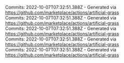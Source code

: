 Commits: 2022-10-07T07:32:51.388Z - Generated via https://github.com/marketplace/actions/artificial-grass
<br>
Commits: 2022-10-07T07:32:51.388Z - Generated via https://github.com/marketplace/actions/artificial-grass
<br>
Commits: 2022-10-07T07:32:51.388Z - Generated via https://github.com/marketplace/actions/artificial-grass
<br>
Commits: 2022-10-07T07:32:51.388Z - Generated via https://github.com/marketplace/actions/artificial-grass
<br>
Commits: 2022-10-07T07:32:51.388Z - Generated via https://github.com/marketplace/actions/artificial-grass
<br>
